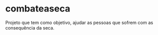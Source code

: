 # combateaseca
Projeto que tem como objetivo, ajudar as pessoas que sofrem com as consequência da seca.
